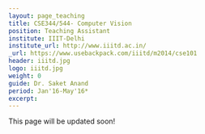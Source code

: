 ```yaml
---
layout: page_teaching
title: CSE344/544- Computer Vision
position: Teaching Assistant
institute: IIIT-Delhi
institute_url: http://www.iiitd.ac.in/
_url: https://www.usebackpack.com/iiitd/m2014/cse101
header: iiitd.jpg
logo: iiitd.jpg
weight: 0
guide: Dr. Saket Anand 
period: Jan'16-May'16*
excerpt: 
---
```

This page will be updated soon!